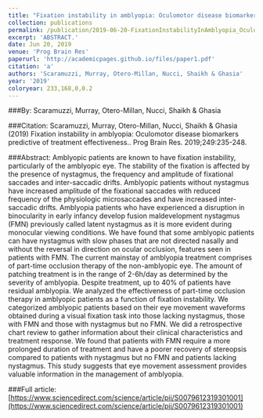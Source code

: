 ```yaml
---
title: "Fixation instability in amblyopia: Oculomotor disease biomarkers predictive of treatment effectiveness."
collection: publications
permalink: /publication/2019-06-20-FixationInstabilityInAmblyopia_OculomotorDiseaseBiomarkersPredi
excerpt: 'ABSTRACT.'
date: Jun 20, 2019
venue: 'Prog Brain Res'
paperurl: 'http://academicpages.github.io/files/paper1.pdf'
citation: 'a'
authors: 'Scaramuzzi, Murray, Otero-Millan, Nucci, Shaikh & Ghasia'
year: '2019'
coloryear: 233,168,0,0.2
---
```


###By: 
Scaramuzzi, Murray, Otero-Millan, Nucci, Shaikh & Ghasia

###Citation: 
Scaramuzzi, Murray, Otero-Millan, Nucci, Shaikh & Ghasia (2019) Fixation instability in amblyopia: Oculomotor disease biomarkers predictive of treatment effectiveness.. Prog Brain Res. 2019;249:235-248. 

###Abstract: 
Amblyopic patients are known to have fixation instability, particularly of the amblyopic eye. The stability of the fixation is affected by the presence of nystagmus, the frequency and amplitude of fixational saccades and inter-saccadic drifts. Amblyopic patients without nystagmus have increased amplitude of the fixational saccades with reduced frequency of the physiologic microsaccades and have increased inter-saccadic drifts. Amblyopia patients who have experienced a disruption in binocularity in early infancy develop fusion maldevelopment nystagmus (FMN) previously called latent nystagmus as it is more evident during monocular viewing conditions. We have found that some amblyopic patients can have nystagmus with slow phases that are not directed nasally and without the reversal in direction on ocular occlusion, features seen in patients with FMN. The current mainstay of amblyopia treatment comprises of part-time occlusion therapy of the non-amblyopic eye. The amount of patching treatment is in the range of 2-6h/day as determined by the severity of amblyopia. Despite treatment, up to 40% of patients have residual amblyopia. We analyzed the effectiveness of part-time occlusion therapy in amblyopic patients as a function of fixation instability. We categorized amblyopic patients based on their eye movement waveforms obtained during a visual fixation task into those lacking nystagmus, those with FMN and those with nystagmus but no FMN. We did a retrospective chart review to gather information about their clinical characteristics and treatment response. We found that patients with FMN require a more prolonged duration of treatment and have a poorer recovery of stereopsis compared to patients with nystagmus but no FMN and patients lacking nystagmus. This study suggests that eye movement assessment provides valuable information in the management of amblyopia.

###Full article: 
[https://www.sciencedirect.com/science/article/pii/S0079612319301001](https://www.sciencedirect.com/science/article/pii/S0079612319301001)
